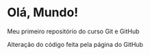 # Olá, Mundo!
 Meu primeiro repositório do curso Git e GitHub

Alteração do código feita pela página do GitHub
